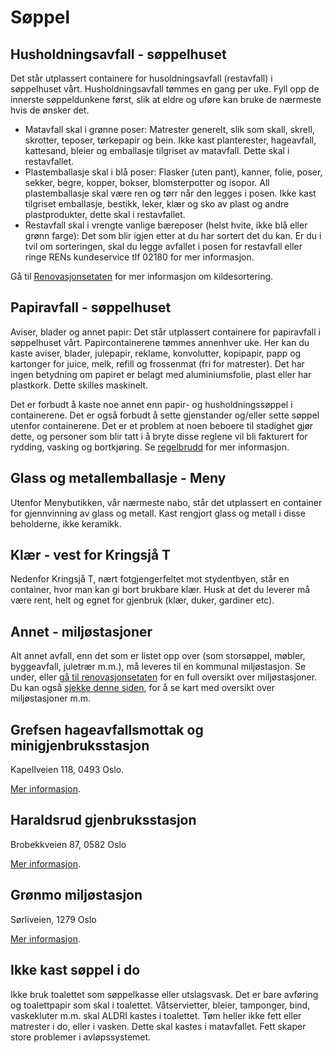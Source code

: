 # Søppel

## Husholdningsavfall - søppelhuset

Det står utplassert containere for husoldningsavfall (restavfall) i søppelhuset vårt. Husholdningsavfall tømmes en gang per uke. Fyll opp de innerste søppeldunkene først, slik at eldre og uføre kan bruke de nærmeste hvis de ønsker det.

- Matavfall skal i grønne poser: Matrester generelt, slik som skall, skrell, skrotter, teposer, tørkepapir og bein. Ikke kast planterester, hageavfall, kattesand, bleier og emballasje tilgriset av matavfall. Dette skal i restavfallet.
- Plastemballasje skal i blå poser: Flasker (uten pant), kanner, folie, poser, sekker, begre, kopper, bokser, blomsterpotter og isopor. All plastemballasje skal være ren og tørr når den legges i posen. Ikke kast tilgriset emballasje, bestikk, leker, klær og sko av plast og andre plastprodukter, dette skal i restavfallet.
- Restavfall skal i vrengte vanlige bæreposer (helst hvite, ikke blå eller grønn farge): Det som blir igjen etter at du har sortert det du kan. Er du i tvil om sorteringen, skal du legge avfallet i posen for restavfall eller ringe RENs kundeservice tlf 02180 for mer informasjon.

Gå til [Renovasjonsetaten](http://www.renovasjonsetaten.oslo.kommune.no/kildesortering_av_matavfall_og_plastemballasje/) for mer informasjon om kildesortering.

## Papiravfall - søppelhuset

Aviser, blader og annet papir: Det står utplassert containere for papiravfall i søppelhuset vårt. Papircontainerene tømmes annenhver uke. Her kan du kaste aviser, blader, julepapir, reklame, konvolutter, kopipapir, papp og kartonger for juice, melk, refill og frossenmat (fri for matrester). Det har ingen betydning om papiret er belagt med aluminiumsfolie, plast eller har plastkork. Dette skilles maskinelt.

Det er forbudt å kaste noe annet enn papir- og husholdningssøppel i containerene. Det er også forbudt å sette gjenstander og/eller sette søppel utenfor containerene. Det er et problem at noen beboere til stadighet gjør dette, og personer som blir tatt i å bryte disse reglene vil bli fakturert for rydding, vasking og bortkjøring. Se [regelbrudd](/nyttig/regelbrudd/) for mer informasjon.

## Glass og metallemballasje - Meny

Utenfor Menybutikken, vår nærmeste nabo, står det utplassert en container for gjennvinning av glass og metall. Kast rengjort glass og metall i disse beholderne, ikke keramikk.

## Klær - vest for Kringsjå T

Nedenfor Kringsjå T, nært fotgjengerfeltet mot stydentbyen, står en container, hvor man kan gi bort brukbare klær. Husk at det du leverer må være rent, helt og egnet for gjenbruk (klær, duker, gardiner etc).

## Annet - miljøstasjoner

Alt annet avfall, enn det som er listet opp over (som storsøppel, møbler, byggeavfall, juletrær m.m.), må leveres til en kommunal miljøstasjon. Se under, eller [gå til renovasjonsetaten](https://www.renovasjonsetaten.oslo.kommune.no/leveringssteder_betingelser_for_avfall/miljostasjoner/) for en full oversikt over miljøstasjoner. Du kan også [sjekke denne siden](https://tema.webatlas.no/oslo/renovasjon), for å se kart med oversikt over miljøstasjoner m.m.

## Grefsen hageavfallsmottak og minigjenbruksstasjon

Kapellveien 118, 0493 Oslo.

[Mer informasjon](https://www.oslo.kommune.no/avfall-og-gjenvinning/gjenbruksstasjoner/grefsen-hageavfallsmottak-og-minigjenbruksstasjon/).

## Haraldsrud gjenbruksstasjon

Brobekkveien 87, 0582 Oslo

[Mer informasjon](https://www.oslo.kommune.no/avfall-og-gjenvinning/gjenbruksstasjoner/haraldrud-gjenbruksstasjon/).

## Grønmo miljøstasjon

Sørliveien, 1279 Oslo

[Mer informasjon](https://www.oslo.kommune.no/avfall-og-gjenvinning/gjenbruksstasjoner/gronmo-gjenbruksstasjon/).

## Ikke kast søppel i do

Ikke bruk toalettet som søppelkasse eller utslagsvask. Det er bare avføring og toalettpapir som skal i toalettet. Våtservietter, bleier, tamponger, bind, vaskekluter m.m. skal ALDRI kastes i toalettet. Tøm heller ikke fett eller matrester i do, eller i vasken. Dette skal kastes i matavfallet. Fett skaper store problemer i avløpssystemet.
